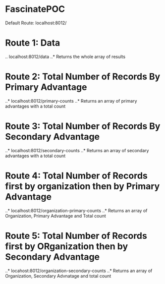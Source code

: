 # FascinatePOC
Default Route: localhost:8012/

# Route 1: Data
.. localhost:8012/data
..* Returns the whole array of results

# Route 2: Total Number of Records By Primary Advantage
..* localhost:8012/primary-counts
..* Returns an array of primary advantages with a total count

# Route 3: Total Number of Records By Secondary Advantage
..* localhost:8012/secondary-counts
..* Returns an array of secondary advantages with a total count

# Route 4: Total Number of Records first by organization then by Primary Advantage
..* localhost:8012/organization-primary-counts
..* Returns an array of Organization, Primary Advantage and Total count

# Route 5: Total Number of Records first by ORganization then by Secondary Advantage
..* locahost:8012/organization-secondary-counts
..* Returns an array of Organization, Secondary Advnatage and total count
